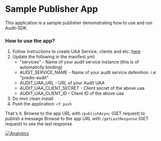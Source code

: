 
# Sample Publisher App
This application is a sample publisher demonstrating how to use and run Audit-SDK.


### How to use the app?

 1. Follow instructions to create UAA Service, clients and etc. [here](https://docs.predix.io/en-US/content/service/security/audit/getting-started-with-predix-audit#IODQyYmQ5ZjUtNTc3My00ZDBlLThmZGMtMjQ1MzQzYjc2YTlj)
 2. Update the following in the manifest.yml:
 	* "services" - Name of your audit service instance (this is of automaticlly binding)
 	* AUDIT_SERVICE_NAME - Name of your audit service defenition. i.e: "predix-audit"
 	* AUDIT_UAA_URL - URL of your Audit UAA 
 	* AUDIT_UAA_CLIENT_SECRET - Client secret of the above uaa
 	* AUDIT_UAA_CLIENT_ID - Client ID of the above uaa
 3. Do mvn clean install
 4. Push the application: ```cf push```


That's it. 
Browse to the app URL with ```/publishAsync``` (GET request) to publish a message
Browse to the app URL with ```/getLastResponse``` (GET request) to see the last response


[![Analytics](https://predix-beacon.appspot.com/UA-82773213-1/predixcli/readme?pixel)](https://github.com/PredixDev)